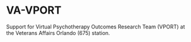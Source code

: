 # VA-VPORT
Support for Virtual Psychotherapy Outcomes Research Team (VPORT) at the Veterans Affairs Orlando (675) station.
